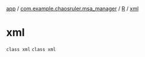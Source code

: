 [app](../../../index.md) / [com.example.chaosruler.msa_manager](../../index.md) / [R](../index.md) / [xml](.)

# xml

`class xml`
`class xml`